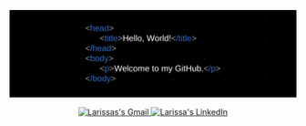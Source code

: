<p align="center">
  <img src="./github.png" />
</p>

<p align="center">
  <a href="mailto:larissabants@gmail.com">
    <img src="https://img.shields.io/badge/-Gmail-c14438?style=flat-square&logo=Gmail&logoColor=3f72af&color=112d4e&link=mailto:larissabants@gmail.com" alt="Larissas's Gmail" />
  </a>
  <a href="https://www.linkedin.com/in/al%C3%ADcia-foureaux-7099a41b0/">
    <img src="https://img.shields.io/badge/-Linkedin-6633cc?style=flat-square&logo=Linkedin&logoColor=3f72af&color=112d4e&link=https:https//linkedin.com/in/larissa-barros-3083051bb/" alt="Larissa's LinkedIn" />
  </a>
</p>

